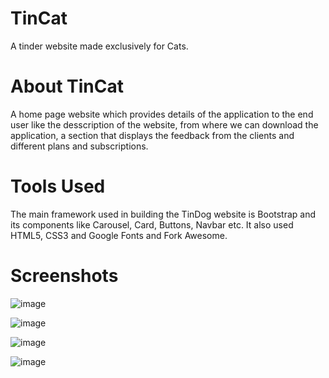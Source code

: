 # TinCat
A tinder website made exclusively for Cats.

# About TinCat
A home page website which provides details of the application to the end user like the desscription of the website, from where we can download the application, a section that displays the feedback from the clients and different plans and subscriptions.

# Tools Used
The main framework used in building the TinDog website is Bootstrap and its components like Carousel, Card, Buttons, Navbar etc. It also used HTML5, CSS3 and Google Fonts and Fork Awesome.

# Screenshots
![image](https://user-images.githubusercontent.com/73755529/185749485-b34f34f8-a934-4de7-a7d2-41086698a22d.png)

![image](https://user-images.githubusercontent.com/73755529/185749510-b8469c10-9c53-4246-ac13-c1e40e3c07a8.png)

![image](https://user-images.githubusercontent.com/73755529/185749666-f9ac65bb-c6bb-4577-aaf5-9236d1ba3f01.png)

![image](https://user-images.githubusercontent.com/73755529/185749687-4bd20cef-bbd8-4aea-a657-e1faefa66eb8.png)
